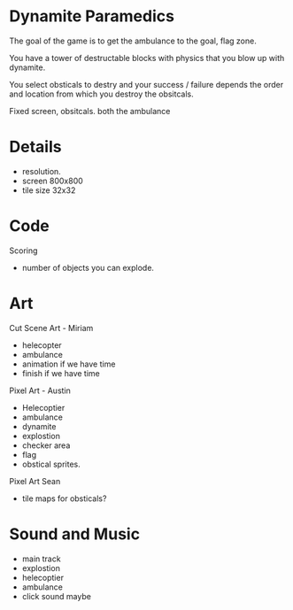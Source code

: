 
# Dynamite Paramedics 


The goal of the game is to get the ambulance to the goal, flag zone.

You have a tower of destructable blocks with physics that you blow up with dynamite.

You select obsticals to destry and your success / failure depends the order and location from which you destroy the obsitcals.

Fixed screen, obsitcals.
both the ambulance 


# Details

- resolution.
- screen 800x800
- tile size 32x32

# Code
 
Scoring
- number of objects you can explode.

# Art

Cut Scene Art - Miriam
- helecopter
- ambulance
- animation if we have time
- finish if we have time


Pixel Art - Austin
- Helecoptier
- ambulance
- dynamite
- explostion
- checker area
- flag
- obstical sprites.



Pixel Art Sean
- tile maps for obsticals?

# Sound and Music

- main track
- explostion
- helecoptier
- ambulance 
- click sound maybe


